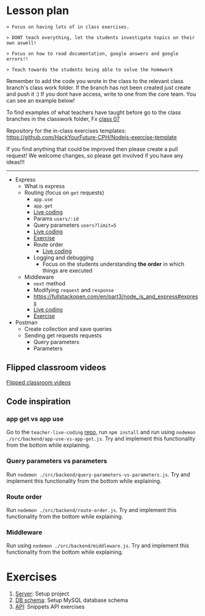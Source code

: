 # Lesson plan

```
> Focus on having lots of in class exercises.

> DONT teach everything, let the students investigate topics on their own aswell!

> Focus on how to read documentation, google answers and google errors!!

> Teach towards the students being able to solve the homework
```

Remember to add the code you wrote in the class to the relevant class branch's class work folder. If the branch has not been created just create and push it :) If you dont have access, write to one from the core team. You can see an example below!

To find examples of what teachers have taught before go to the class branches in the classwork folder, Fx [class 07](https://github.com/HackYourFuture-CPH/JavaScript/tree/class07/JavaScript1/Week1/classwork)

Repository for the in-class exercises templates: https://github.com/HackYourFuture-CPH/Nodejs-exercise-template

If you find anything that could be improved then please create a pull request! We welcome changes, so please get involved if you have any ideas!!!

---

- Express
  - What is express
  - Routing (focus on `get` requests)
    - `app.use`
    - `app.get`
    - [Live coding](#app-get-vs-app-use)
    - Params `users/:id`
    - Query parameters `users?limit=5`
    - [Live coding](#query-parameters-vs-parameters)
    - [Exercise](#movies)
    - Route order
      - [Live coding](#route-order)
    - Logging and debugging
      - Focus on the students understanding **the order** in which things are executed
  - Middleware
    - `next` method
    - Modifying `request` and `response`
    - https://fullstackopen.com/en/part3/node_js_and_express#express
    - [Live coding](#middleware)
    - [Exercise](#is-chrome-browser)
- Postman
  - Create collection and save queries
  - Sending get requests requests
    - Query parameters
    - Parameters

## Flipped classroom videos

[Flipped classroom videos](https://github.com/HackYourFuture-CPH/node.js/blob/main/week1/preparation.md#flipped-classroom-videos)

## Code inspiration

### app get vs app use

Go to the `teacher-live-coding` [repo](https://github.com/HackYourFuture-CPH/teacher-live-coding), run `npm install` and run using `nodemon ./src/backend/app-use-vs-app-get.js`. Try and implement this functionality from the bottom while explaining.

### Query parameters vs parameters

Run `nodemon ./src/backend/query-parameters-vs-parameters.js`. Try and implement this functionality from the bottom while explaining.

### Route order

Run `nodemon ./src/backend/route-order.js`. Try and implement this functionality from the bottom while explaining.

### Middleware

Run using `nodemon ./src/backend/middleware.js`. Try and implement this functionality from the bottom while explaining.


# Exercises

1. [Server](./exercises/01-server.md): Setup project
1. [DB schema](./exercises/02-schema.md): Setup MySQL database schema
1. [API](./exercises/03-api.md): Snippets API exercises
